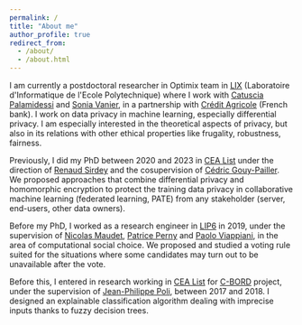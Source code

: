 ```yaml
---
permalink: /
title: "About me"
author_profile: true
redirect_from: 
  - /about/
  - /about.html
---
```


I am currently a postdoctoral researcher in Optimix team in [LIX](https://www.lix.polytechnique.fr/) (Laboratoire d'Informatique de l'Ecole Polytechnique) where I work with [Catuscia Palamidessi](https://www.lix.polytechnique.fr/~catuscia/) and [Sonia Vanier](https://scholar.google.com/citations?user=Z9WDDfcAAAAJ), in a partnership with [Crédit Agricole](https://www.credit-agricole.fr/) (French bank). I work on data privacy in machine learning, especially differential privacy. I am especially interested in the theoretical aspects of privacy, but also in its relations with other ethical properties like frugality, robustness, fairness.

Previously, I did my PhD between 2020 and 2023 in [CEA List](https://list.cea.fr/) under the direction of [Renaud Sirdey](http://sirdeyre.free.fr/) and the cosupervision of [Cédric Gouy-Pailler](https://gouypailler.github.io/). We proposed approaches that combine differential privacy and homomorphic encryption to protect the training data privacy in collaborative machine learning (federated learning, PATE) from any stakeholder (server, end-users, other data owners).

Before my PhD, I worked as a research engineer in [LIP6](https://www.lip6.fr/) in 2019, under the supervision of [Nicolas Maudet](https://nmaudet.gitlab.io/), [Patrice Perny](https://webia.lip6.fr/~perny/) and [Paolo Viappiani](https://scholar.google.com/citations?user=lxuuuHgAAAAJ), in the area of computational social choice. We proposed and studied a voting rule suited for the situations where some candidates may turn out to be unavailable after the vote.

Before this, I entered in research working in [CEA List](https://list.cea.fr/) for [C-BORD](https://www.cbord-h2020.eu/) project, under the supervision of [Jean-Philippe Poli](https://polijp.github.io/), between 2017 and 2018. I designed an explainable classification algorithm dealing with imprecise inputs thanks to fuzzy decision trees.
